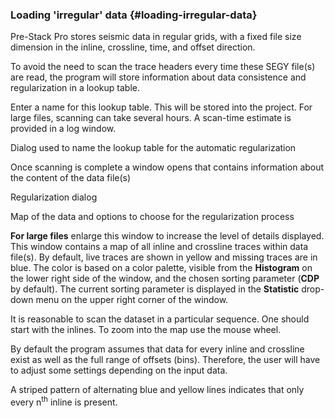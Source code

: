 ### Loading &#039;irregular&#039; data {#loading-irregular-data}

Pre-Stack Pro stores seismic data in regular grids, with a fixed file size dimension in the inline, crossline, time, and offset direction.

To avoid the need to scan the trace headers every time these SEGY file(s) are read, the program will store information about data consistence and regularization in a lookup table.

Enter a name for this lookup table. This will be stored into the project. For large files, scanning can take several hours. A scan-time estimate is provided in a log window.

Dialog used to name the lookup table for the automatic regularization

Once scanning is complete a window opens that contains information about the content of the data file(s)

Regularization dialog

Map of the data and options to choose for the regularization process

**For large files** enlarge this window to increase the level of details displayed. This window contains a map of all inline and crossline traces within data file(s). By default, live traces are shown in yellow and missing traces are in blue. The color is based on a color palette, visible from the **Histogram** on the lower right side of the window, and the chosen sorting parameter (**CDP** by default). The current sorting parameter is displayed in the **Statistic** drop-down menu on the upper right corner of the window.

It is reasonable to scan the dataset in a particular sequence. One should start with the inlines. To zoom into the map use the mouse wheel.

By default the program assumes that data for every inline and crossline exist as well as the full range of offsets (bins). Therefore, the user will have to adjust some settings depending on the input data.

A striped pattern of alternating blue and yellow lines indicates that only every n<sup>th</sup> inline is present.